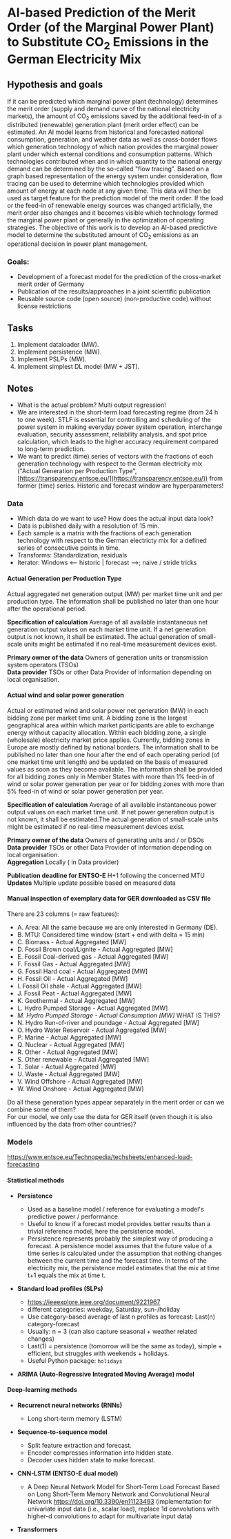 # AI-based Prediction of the Merit Order (of the Marginal Power Plant) to Substitute $\mathbf{CO_2}$ Emissions in the German Electricity Mix

## Hypothesis and goals
If it can be predicted which marginal power plant (technology) determines the merit order (supply and demand curve of the national electricity markets), the amount of $\mathrm{CO_2}$ emissions saved by the additional feed-in of a distributed (renewable) generation plant (merit order effect) can be estimated.
An AI model learns from historical and forecasted national consumption, generation, and weather data as well as cross-border flows which generation technology of which nation provides the marginal power plant under which external conditions and consumption patterns. 
Which technologies contributed when and in which quantity to the national energy demand can be determined by the so-called "flow tracing". 
Based on a graph based representation of the energy system under consideration, flow tracing can be used to determine which technologies provided which amount of energy at each node at any given time. 
This data will then be used as target feature for the prediction model of the merit order. 
If the load or the feed-in of renewable energy sources was changed artificially, the merit order also changes and it becomes visible which technology formed the marginal power plant or generally in the optimization of operating strategies.
The objective of this work is to develop an AI-based predictive model to determine the substituted amount of $\mathrm{CO_2}$ emissions as an operational decision in power plant management.

### Goals:
- Development of a forecast model for the prediction of the cross-market merit order of Germany
- Publication of the results/approaches in a joint scientific publication
- Reusable source code (open source) (non-productive code) without license restrictions

## Tasks
1. Implement dataloader (MW).
2. Implement persistence (MW).
3. Implement PSLPs (MW).
4. Implement simplest DL model (MW + JST).

## Notes
* What is the actual problem? Multi output regression!
* We are interested in the short-term load forecasting regime (from 24 h to one week). STLF is essential for controlling and scheduling of the power system in making everyday power system operation, interchange evaluation, security assessment, reliability analysis, and spot price calculation, which leads to the higher accuracy requirement compared to long-term prediction.
* We want to predict (time) series of vectors with the fractions of each generation technology with respect to the German electricity mix ("Actual Generation per Production Type", [https://transparency.entsoe.eu/](https://transparency.entsoe.eu/)) from former (time) series. Historic and forecast window are hyperparameters!

### Data
* Which data do we want to use? How does the actual input data look?
* Data is published daily with a resolution of 15 min.
* Each sample is a matrix with the fractions of each generation technology with respect to the German electricty mix for a defined series of consecutive points in time.
* Transforms: Standardization, residuals
* Iterator: Windows <-- historic | forecast -->; naive / stride tricks

#### Actual Generation per Production Type
Actual aggregated net generation output (MW) per market time unit and per production type.
The information shall be published no later than one hour after the operational period.

**Specification of calculation** Average of all available instantaneous net generation output values on each market time unit. If a net generation output is not known, it shall be estimated. The actual generation of small-scale units might be estimated if no real-time measurement devices exist.

**Primary owner of the data** Owners of generation units or transmission system operators (TSOs)  
**Data provider** TSOs or other Data Provider of information depending on local organisation.

#### Actual wind and solar power generation
Actual or estimated wind and solar power net generation (MW) in each bidding zone per market time unit.
A bidding zone is the largest geographical area within which market participants are able to exchange energy without capacity allocation. Within each bidding zone, a single (wholesale) electricity market price applies. Currently, bidding zones in Europe are mostly defined by national borders. 
The information shall to be published no later than one hour after the end of each operating period (of one market time unit length) and be updated on the basis of measured values as soon as they become available. The information shall be provided for all bidding zones only in Member States with more than 1% feed-in of wind or solar power generation per year or for bidding zones with more than 5% feed-in of wind or solar power generation per year.

**Specification of calculation** Average of all available instantaneous power output values on each market time unit. If net power generation output is not known, it shall be estimated.The actual generation of small-scale units might be estimated if no real-time measurement devices exist.

**Primary owner of the data** Owners of generating units and / or DSOs  
**Data provider** TSOs or other Data Provider of information depending on local organisation.  
**Aggregation** Locally ( in Data provider)

**Publication deadline for ENTSO-E** H+1 following the concerned MTU  
**Updates** Multiple update possible based on measured data

#### Manual inspection of exemplary data for GER downloaded as CSV file 

There are 23 columns (= raw features):
- A. Area: All the same because we are only interested in Germany (DE).
- B. MTU: Considered time window (start + end with delta = 15 min)
- C. Biomass - Actual Aggregated [MW]
- D. Fossil Brown coal/Lignite - Actual Aggregated [MW]
- E. Fossil Coal-derived gas - Actual Aggregated [MW]
- F. Fossil Gas - Actual Aggregated [MW]
- G. Fossil Hard coal - Actual Aggregated [MW]
- H. Fossil Oil - Actual Aggregated [MW]
- I. Fossil Oil shale - Actual Aggregated [MW]
- J. Fossil Peat - Actual Aggregated [MW]
- K. Geothermal - Actual Aggregated [MW]
- L. Hydro Pumped Storage - Actual Aggregated [MW]
- *M. Hydro Pumped Storage  - Actual Consumption [MW]* WHAT IS THIS?
- N. Hydro Run-of-river and poundage - Actual Aggregated [MW]
- O. Hydro Water Reservoir - Actual Aggregated [MW]
- P. Marine - Actual Aggregated [MW]
- Q. Nuclear - Actual Aggregated [MW]
- R. Other - Actual Aggregated [MW]
- S. Other renewable - Actual Aggregated [MW]
- T. Solar - Actual Aggregated [MW]
- U. Waste - Actual Aggregated [MW]
- V. Wind Offshore - Actual Aggregated [MW]
- W. Wind Onshore - Actual Aggregated [MW]

Do all these generation types appear separately in the merit order or can we combine some of them?  
For our model, we only use the data for GER itself (even though it is also influenced by the data from other countries)?

### Models

https://www.entsoe.eu/Technopedia/techsheets/enhanced-load-forecasting
#### Statistical methods

* **Persistence**
    * Used as a baseline model / reference for evaluating a model's predictive power / performance. 
    * Useful to know if a forecast model provides better results than a trivial reference model, here the persistence model.
    * Persistence represents probably the simplest way of producing a forecast. A persistence model assumes that the future value of a time series is calculated under the assumption that nothing changes between the current time and the forecast time. In terms of the electricity mix, the persistence model estimates that the mix at time t+1 equals the mix at time t.

* **Standard load profiles (SLPs)**
    * https://ieeexplore.ieee.org/document/9221967
    * different categories: weekday, Saturday, sun-/holiday
    * Use category-based average of last n profiles as forecast: Last(n) category-forecast
    * Usually: n = 3 (can also capture seasonal + weather related changes)
    * Last(1) = persistence (tomorrow will be the same as today), simple + efficient, but struggles with weekends + holidays.
    * Useful Python package: `holidays`

* **ARIMA (Auto-Regressive Integrated Moving Average) model**

#### Deep-learning methods

* **Recurrenct neural networks (RNNs)**
    * Long short-term memory (LSTM)

* **Sequence-to-sequence model**
    * Split feature extraction and forecast.
    * Encoder compresses information into hidden state.
    * Decoder uses hidden state to make forecast.

* **CNN-LSTM (ENTSO-E dual model)**
    * A Deep Neural Network Model for Short-Term Load Forecast Based on Long Short-Term Memory Network and Convolutional Neural Network https://doi.org/10.3390/en11123493 (implementation for univariate input data (i.e., scalar load), replace 1d convolutions with higher-d convolutions to adapt for multivariate input data)

* **Transformers**
